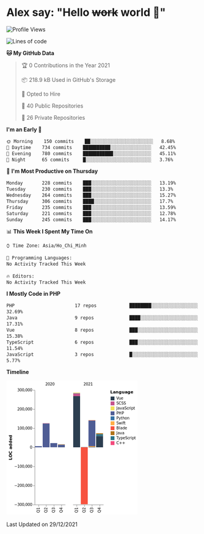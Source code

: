 # Alex say: "Hello ~~work~~ world 🐾"

<!--START_SECTION:waka-->
![Profile Views](http://img.shields.io/badge/Profile%20Views-0-blue)

![Lines of code](https://img.shields.io/badge/From%20Hello%20World%20I%27ve%20Written-376%20Thousand%20lines%20of%20code-blue)

**🐱 My GitHub Data** 

> 🏆 0 Contributions in the Year 2021
 > 
> 📦 218.9 kB Used in GitHub's Storage 
 > 
> 💼 Opted to Hire
 > 
> 📜 40 Public Repositories 
 > 
> 🔑 26 Private Repositories  
 > 
**I'm an Early 🐤** 

```text
🌞 Morning    150 commits    ██░░░░░░░░░░░░░░░░░░░░░░░   8.68% 
🌆 Daytime    734 commits    ██████████░░░░░░░░░░░░░░░   42.45% 
🌃 Evening    780 commits    ███████████░░░░░░░░░░░░░░   45.11% 
🌙 Night      65 commits     █░░░░░░░░░░░░░░░░░░░░░░░░   3.76%

```
📅 **I'm Most Productive on Thursday** 

```text
Monday       228 commits    ███░░░░░░░░░░░░░░░░░░░░░░   13.19% 
Tuesday      230 commits    ███░░░░░░░░░░░░░░░░░░░░░░   13.3% 
Wednesday    264 commits    ███░░░░░░░░░░░░░░░░░░░░░░   15.27% 
Thursday     306 commits    ████░░░░░░░░░░░░░░░░░░░░░   17.7% 
Friday       235 commits    ███░░░░░░░░░░░░░░░░░░░░░░   13.59% 
Saturday     221 commits    ███░░░░░░░░░░░░░░░░░░░░░░   12.78% 
Sunday       245 commits    ███░░░░░░░░░░░░░░░░░░░░░░   14.17%

```


📊 **This Week I Spent My Time On** 

```text
⌚︎ Time Zone: Asia/Ho_Chi_Minh

💬 Programming Languages: 
No Activity Tracked This Week

🔥 Editors: 
No Activity Tracked This Week

```

**I Mostly Code in PHP** 

```text
PHP                      17 repos            ████████░░░░░░░░░░░░░░░░░   32.69% 
Java                     9 repos             ████░░░░░░░░░░░░░░░░░░░░░   17.31% 
Vue                      8 repos             ███░░░░░░░░░░░░░░░░░░░░░░   15.38% 
TypeScript               6 repos             ███░░░░░░░░░░░░░░░░░░░░░░   11.54% 
JavaScript               3 repos             █░░░░░░░░░░░░░░░░░░░░░░░░   5.77%

```


**Timeline**

![Chart not found](https://raw.githubusercontent.com/alexzvn/alexzvn/main/charts/bar_graph.png) 


 Last Updated on 29/12/2021
<!--END_SECTION:waka-->
